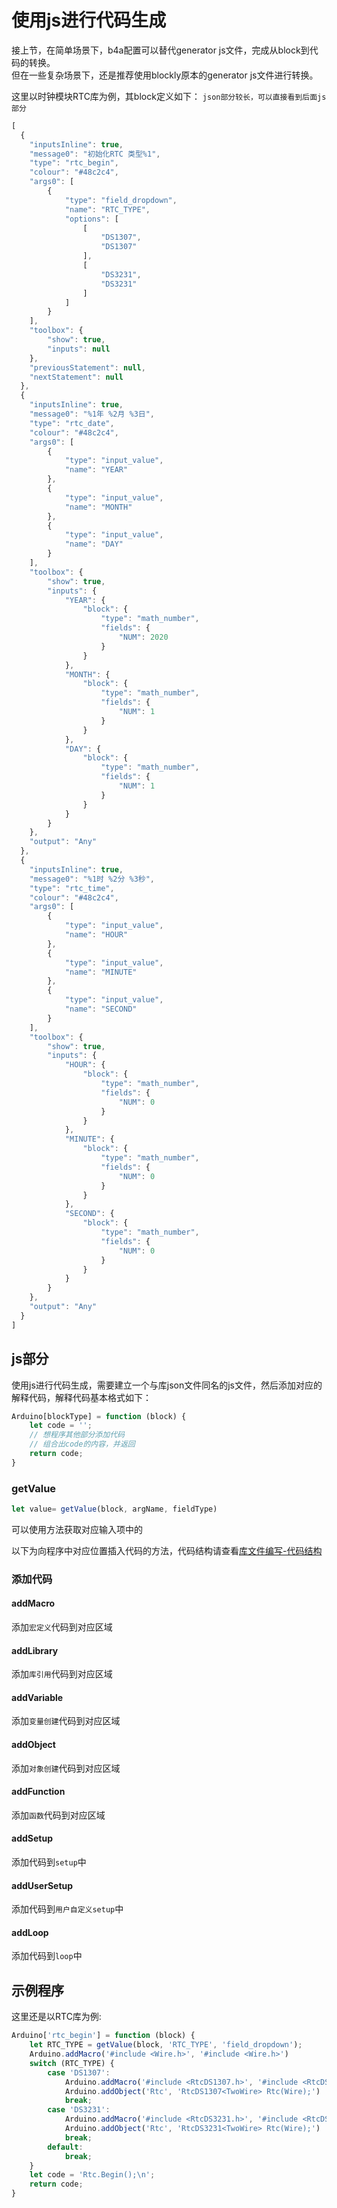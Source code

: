 # 使用js进行代码生成  
接上节，在简单场景下，b4a配置可以替代generator js文件，完成从block到代码的转换。  
但在一些复杂场景下，还是推荐使用blockly原本的generator js文件进行转换。  

这里以时钟模块RTC库为例，其block定义如下：
`json部分较长，可以直接看到后面js部分`
```js
[
  {
    "inputsInline": true,
    "message0": "初始化RTC 类型%1",
    "type": "rtc_begin",
    "colour": "#48c2c4",
    "args0": [
        {
            "type": "field_dropdown",
            "name": "RTC_TYPE",
            "options": [
                [
                    "DS1307",
                    "DS1307"
                ],
                [
                    "DS3231",
                    "DS3231"
                ]
            ]
        }
    ],
    "toolbox": {
        "show": true,
        "inputs": null
    },
    "previousStatement": null,
    "nextStatement": null
  },
  {
    "inputsInline": true,
    "message0": "%1年 %2月 %3日",
    "type": "rtc_date",
    "colour": "#48c2c4",
    "args0": [
        {
            "type": "input_value",
            "name": "YEAR"
        },
        {
            "type": "input_value",
            "name": "MONTH"
        },
        {
            "type": "input_value",
            "name": "DAY"
        }
    ],
    "toolbox": {
        "show": true,
        "inputs": {
            "YEAR": {
                "block": {
                    "type": "math_number",
                    "fields": {
                        "NUM": 2020
                    }
                }
            },
            "MONTH": {
                "block": {
                    "type": "math_number",
                    "fields": {
                        "NUM": 1
                    }
                }
            },
            "DAY": {
                "block": {
                    "type": "math_number",
                    "fields": {
                        "NUM": 1
                    }
                }
            }
        }
    },
    "output": "Any"
  },
  {
    "inputsInline": true,
    "message0": "%1时 %2分 %3秒",
    "type": "rtc_time",
    "colour": "#48c2c4",
    "args0": [
        {
            "type": "input_value",
            "name": "HOUR"
        },
        {
            "type": "input_value",
            "name": "MINUTE"
        },
        {
            "type": "input_value",
            "name": "SECOND"
        }
    ],
    "toolbox": {
        "show": true,
        "inputs": {
            "HOUR": {
                "block": {
                    "type": "math_number",
                    "fields": {
                        "NUM": 0
                    }
                }
            },
            "MINUTE": {
                "block": {
                    "type": "math_number",
                    "fields": {
                        "NUM": 0
                    }
                }
            },
            "SECOND": {
                "block": {
                    "type": "math_number",
                    "fields": {
                        "NUM": 0
                    }
                }
            }
        }
    },
    "output": "Any"
  }
]
```

## js部分  
使用js进行代码生成，需要建立一个与库json文件同名的js文件，然后添加对应的解释代码，解释代码基本格式如下：  
```js  
Arduino[blockType] = function (block) {
    let code = '';
    // 想程序其他部分添加代码  
    // 组合出code的内容，并返回  
    return code;
}
```
### getValue  
```js
let value= getValue(block, argName, fieldType)
```
可以使用方法获取对应输入项中的  

以下为向程序中对应位置插入代码的方法，代码结构请查看[库文件编写-代码结构]()

### 添加代码  

#### addMacro  
添加`宏定义`代码到对应区域  
#### addLibrary  
添加`库引用`代码到对应区域  
#### addVariable  
添加`变量创建`代码到对应区域  
#### addObject  
添加`对象创建`代码到对应区域  
#### addFunction  
添加`函数`代码到对应区域  
#### addSetup  
添加代码到`setup`中  
#### addUserSetup  
添加代码到`用户自定义setup`中  
#### addLoop  
添加代码到`loop`中  

## 示例程序  
这里还是以RTC库为例:  
```js
Arduino['rtc_begin'] = function (block) {
    let RTC_TYPE = getValue(block, 'RTC_TYPE', 'field_dropdown');
    Arduino.addMacro('#include <Wire.h>', '#include <Wire.h>')
    switch (RTC_TYPE) {
        case 'DS1307':
            Arduino.addMacro('#include <RtcDS1307.h>', '#include <RtcDS1307.h>')
            Arduino.addObject('Rtc', 'RtcDS1307<TwoWire> Rtc(Wire);')
            break;
        case 'DS3231':
            Arduino.addMacro('#include <RtcDS3231.h>', '#include <RtcDS3231.h>')
            Arduino.addObject('Rtc', 'RtcDS3231<TwoWire> Rtc(Wire);')
            break;
        default:
            break;
    }
    let code = 'Rtc.Begin();\n';
    return code;
}
```




